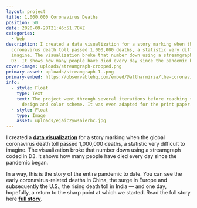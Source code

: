 ```yaml
---
layout: project
title: 1,000,000 Coronavirus Deaths
position: 50
date: 2020-09-28T21:46:51.784Z
categories:
  - Web
description: I created a data visualization for a story marking when the global
  coronavirus death toll passed 1,000,000 deaths, a statistic very difficult to
  imagine. The visualization broke that number down using a streamgraph coded in
  D3. It shows how many people have died every day since the pandemic began.
cover-image: uploads/streamgraph-cropped.png
primary-asset: uploads/streamgraph-1-.png
primary-embed: https://observablehq.com/embed/@attharmirza/the-coronavirus-pandemic-ends-when-this-chart-shrinks-agai?cell=streamgraph
info:
  - style: Float
    type: Text
    text: The project went through several iterations before reaching the final
      design and color scheme. It was even adapted for the print paper.
  - style: Float
    type: Image
    asset: uploads/ejaic2ywsaierhc.jpg
---
```

I created a [**data visualization**](https://observablehq.com/@attharmirza/the-coronavirus-pandemic-ends-when-this-chart-shrinks-agai) for a story marking when the global coronavirus death toll passed 1,000,000 deaths, a statistic very difficult to imagine. The visualization broke that number down using a streamgraph coded in D3. It shows how many people have died every day since the pandemic began. 

In a way, this is the story of the entire pandemic to date. You can see the early coronavirus-related deaths in China, the surge in Europe and subsequently the U.S., the rising death toll in India — and one day, hopefully, a return to the sharp point at which we started. Read the full story here [**full story**](https://www.washingtonpost.com/graphics/2020/world/coronavirus-deaths-1-million/).